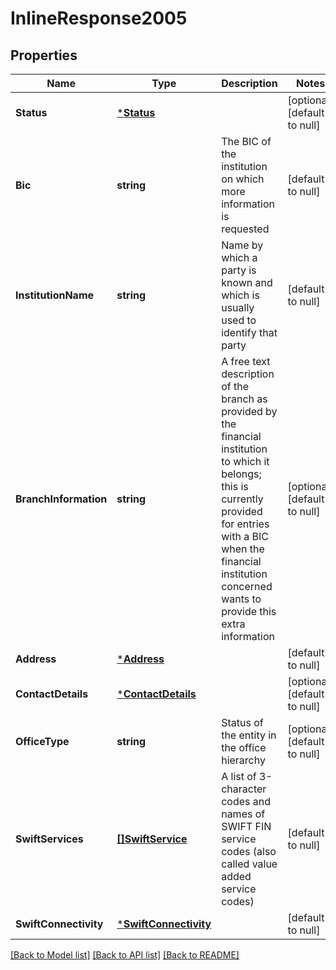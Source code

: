 # InlineResponse2005

## Properties
Name | Type | Description | Notes
------------ | ------------- | ------------- | -------------
**Status** | [***Status**](Status.md) |  | [optional] [default to null]
**Bic** | **string** | The BIC of the institution on which more information is requested | [default to null]
**InstitutionName** | **string** | Name by which a party is known and which is usually used to identify that party | [default to null]
**BranchInformation** | **string** | A free text description of the branch as provided by the financial institution to which it belongs; this is currently provided for entries with a BIC when the financial institution concerned wants to provide this extra information | [optional] [default to null]
**Address** | [***Address**](Address.md) |  | [default to null]
**ContactDetails** | [***ContactDetails**](ContactDetails.md) |  | [optional] [default to null]
**OfficeType** | **string** | Status of the entity in the office hierarchy | [optional] [default to null]
**SwiftServices** | [**[]SwiftService**](SwiftService.md) | A list of 3-character codes and names of SWIFT FIN service codes (also called value added service codes) | [default to null]
**SwiftConnectivity** | [***SwiftConnectivity**](SwiftConnectivity.md) |  | [default to null]

[[Back to Model list]](../README.md#documentation-for-models) [[Back to API list]](../README.md#documentation-for-api-endpoints) [[Back to README]](../README.md)

